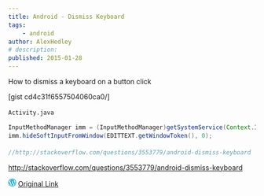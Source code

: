 ```yaml
---
title: Android - Dismiss Keyboard
tags:
    - android
author: AlexHedley
# description: 
published: 2015-01-28
---
```


How to dismiss a keyboard on a button click

\[gist cd4c31f6557504060ca0/\]

`Activity.java`

```java
InputMethodManager imm = (InputMethodManager)getSystemService(Context.INPUT_METHOD_SERVICE);
imm.hideSoftInputFromWindow(EDITTEXT.getWindowToken(), 0);

//http://stackoverflow.com/questions/3553779/android-dismiss-keyboard
```

http://stackoverflow.com/questions/3553779/android-dismiss-keyboard

![Wordpress](../images/wordpress.png "Wordpress") [Original Link](https://alexhedley.wordpress.com/2015/01/28/android-dismiss-keyboard/)
